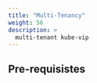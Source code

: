 ```yaml
---
title: "Multi-Tenancy"
weight: 56
description: >
  multi-tenant kube-vip
---
```


## Pre-requisistes
